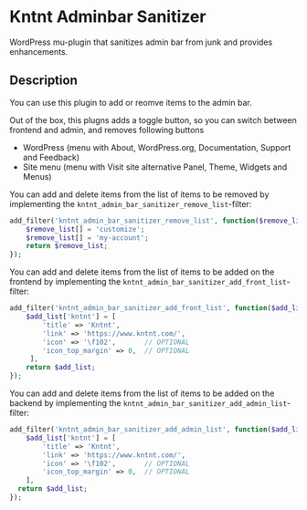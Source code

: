 # Kntnt Adminbar Sanitizer

WordPress mu-plugin that sanitizes admin bar from junk and provides enhancements.

## Description

You can use this plugin to add or reomve items to the admin bar.

Out of the box, this plugns adds a toggle button, so you can switch between frontend and admin, and removes following buttons

* WordPress (menu with About, WordPress.org, Documentation, Support and Feedback)
* Site menu (menu with Visit site alternative Panel, Theme, Widgets and Menus)

You can add and delete items from the list of items to be removed by implementing the `kntnt_admin_bar_sanitizer_remove_list`-filter:

```php
add_filter('kntnt_admin_bar_sanitizer_remove_list', function($remove_list) {
    $remove_list[] = 'customize';
    $remove_list[] = 'my-account';
    return $remove_list;
});
```

You can add and delete items from the list of items to be added on the frontend by implementing the `kntnt_admin_bar_sanitizer_add_front_list`-filter:

```php
add_filter('kntnt_admin_bar_sanitizer_add_front_list', function($add_list) {
    $add_list['kntnt'] = [
        'title' => 'Kntnt',
        'link' => 'https://www.kntnt.com/',
        'icon' => '\f102',       // OPTIONAL
        'icon_top_margin' => 0,  // OPTIONAL
     ],
    return $add_list;
});
```

You can add and delete items from the list of items to be added on the backend by implementing the `kntnt_admin_bar_sanitizer_add_admin_list`-filter:

```php
add_filter('kntnt_admin_bar_sanitizer_add_admin_list', function($add_list) {
    $add_list['kntnt'] = [
        'title' => 'Kntnt',
        'link' => 'https://www.kntnt.com/',
        'icon' => '\f102',       // OPTIONAL
        'icon_top_margin' => 0,  // OPTIONAL
    ],
  return $add_list;
});
```
